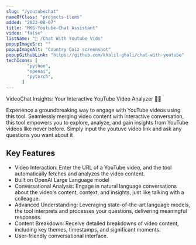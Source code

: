 ```yaml
---
slug: "/youtubechat"
nameOfClass: "projects-items"
added: "2023-08-07"
title: "MKG-Youtube-Chat Assistant"
video: "false"
listName: "🎥 /Chat With Youtube Vids"
popupImageSrc: ""
popupImageAlt: "Country Quiz screenshot"
popupGithubLink: "https://github.com/khalil-ghali/chat-with-youtube"
techIcons: [
        "python",
        "openai",
        "pytorch",
      ]
---
```


VideoChat Insights: Your Interactive YouTube Video Analyzer 🎥🤖

Experience a groundbreaking way to engage with YouTube videos using this tool. Seamlessly merging video content with interactive conversation, this tool empowers you to explore, analyze, and gain insights from YouTube videos like never before. Simply input the youtuve video link and ask any questions you want about it

## Key Features

- Video Interaction: Enter the URL of a YouTube video, and the tool automatically 
  fetches and analyzes the video content.
- Built on OpenAI Large Language model
- Conversational Analysis: Engage in natural language conversations about the video's
  content, context, and insights, just like talking with a colleague.
- Advanced Understanding: Leveraging state-of-the-art language models, the tool 
  interprets and processes your questions, delivering meaningful responses.
- Content Breakdown: Receive detailed breakdowns of video content, including key 
  themes, timestamps, and significant moments.
- User-friendly conversational interface.
